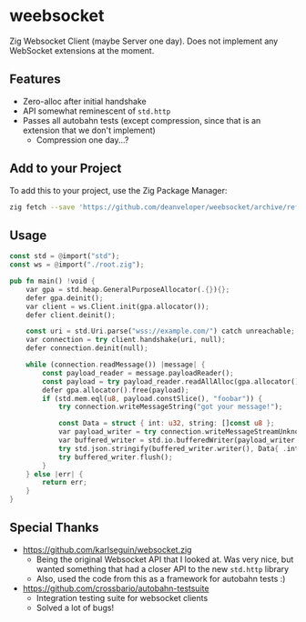 # weebsocket

Zig Websocket Client (maybe Server one day). Does not implement any WebSocket extensions at the moment.

## Features

- Zero-alloc after initial handshake
- API somewhat reminescent of `std.http`
- Passes all autobahn tests (except compression, since that is an extension that we don't implement)
  - Compression one day...?

## Add to your Project

To add this to your project, use the Zig Package Manager:

```bash
zig fetch --save 'https://github.com/deanveloper/weebsocket/archive/refs/tags/v0.1.0.tar.gz'
```

## Usage

```rust
const std = @import("std");
const ws = @import("./root.zig");

pub fn main() !void {
    var gpa = std.heap.GeneralPurposeAllocator(.{}){};
    defer gpa.deinit();
    var client = ws.Client.init(gpa.allocator());
    defer client.deinit();

    const uri = std.Uri.parse("wss://example.com/") catch unreachable;
    var connection = try client.handshake(uri, null);
    defer connection.deinit(null);

    while (connection.readMessage()) |message| {
        const payload_reader = message.payloadReader();
        const payload = try payload_reader.readAllAlloc(gpa.allocator(), 10_000_000);
        defer gpa.allocator().free(payload);
        if (std.mem.eql(u8, payload.constSlice(), "foobar")) {
            try connection.writeMessageString("got your message!");

            const Data = struct { int: u32, string: []const u8 };
            var payload_writer = try connection.writeMessageStreamUnknownLength(.text);
            var buffered_writer = std.io.bufferedWriter(payload_writer.writer());
            try std.json.stringify(buffered_writer.writer(), Data{ .int = 5, .string = "some value" }, .{});
            try buffered_writer.flush();
        }
    } else |err| {
        return err;
    }
}
```

## Special Thanks

- https://github.com/karlseguin/websocket.zig
	- Being the original Websocket API that I looked at. Was very nice, but wanted something that had a closer API to the new `std.http` library
	- Also, used the code from this as a framework for autobahn tests :)
- https://github.com/crossbario/autobahn-testsuite
    - Integration testing suite for websocket clients
	- Solved a lot of bugs!